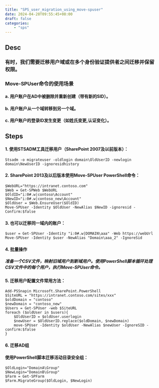 ```yaml
---
title: "SPS_user_migration_using_move-spuser"
date: 2024-04-28T09:55:45+08:00
draft: false
categories:
    - "sps"
---
```


## Desc
### 有时，我们需要迁移用户域或在多个身份验证提供者之间迁移并保留权限。
### Move-SPUser命令的使用场景
#### a. 用户账户在AD中被删除并重新创建（带有新的SID）。
#### b. 用户账户从一个域转移到另一个域。
#### c. 用户账户的登录ID发生变更（如姓氏变更,认证变化）。

## Steps
#### 1. 使用STSADM工具迁移用户（SharePoint 2007及以前版本）：
    Stsadm -o migrateuser -oldlogin domain\OldUserID -newlogin domain\NewUserID -ignoresidhistory
#### 2. SharePoint 2013及以后版本使用Move-SPUser PowerShell命令：
    $WebURL="https://intranet.contoso.com"
    $Web = Get-SPWeb $WebURL
    $OldID="i:0#.w|contoso\Account"
    $NewID="i:0#.w|contoso_new\Account"
    $OldUser = $Web.EnsureUser($OldID)
    Move-SPUser -Identity $OldUser -NewAlias $NewID -ignoresid -Confirm:$false
#### 3. 也可以迁移同一域内的账户：
    $user = Get-SPUser -Identity "i:0#.w|DOMAIN\aaa" -Web https://webUrl
    Move-SPUser -Identity $user -NewAlias "Domain\aaa_2" -IgnoreSid
#### 4. 批量操作
##### 准备一个CSV文件，映射旧域用户到新域用户。使用PowerShell脚本循环处理CSV文件中的每个用户，执行Move-SPUser命令。

#### 5. 迁移用户配置文件常用方法：
    Add-PSSnapin Microsoft.SharePoint.PowerShell
    $SiteURL = "https://intranet.contoso.com/sites/xxx"
    $oldDomain = "contoso"
    $newDomain = "contoso_new"
    $Users = Get-SPUser -web $SiteURL
    foreach ($oldUser in $users){
        $OldUserID = $oldUser.userlogin
        $newUser = $OldUserID.replace($oldDomain, $newDomain)
        move-SPUser -Identity $oldUser -NewAlias $newUser -IgnoreSID -confirm:$false
    }

#### 6. 迁移AD组
#### 使用PowerShell脚本迁移活动目录安全组：
    $OldLogin="DomainA\Group"
    $NewLogin="DomainB\Group"
    $Farm = Get-SPFarm
    $Farm.MigrateGroup($OldLogin, $NewLogin)
